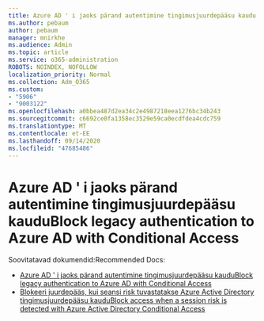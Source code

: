 ```yaml
---
title: Azure AD ' i jaoks pärand autentimine tingimusjuurdepääsu kaudu
ms.author: pebaum
author: pebaum
manager: mnirkhe
ms.audience: Admin
ms.topic: article
ms.service: o365-administration
ROBOTS: NOINDEX, NOFOLLOW
localization_priority: Normal
ms.collection: Adm_O365
ms.custom:
- "5906"
- "9003122"
ms.openlocfilehash: a0bbea487d2ea34c2e4987218eea1276bc34b243
ms.sourcegitcommit: c6692ce0fa1358ec3529e59ca0ecdfdea4cdc759
ms.translationtype: MT
ms.contentlocale: et-EE
ms.lasthandoff: 09/14/2020
ms.locfileid: "47685486"
---
```

# <a name="block-legacy-authentication-to-azure-ad-with-conditional-access"></a><span data-ttu-id="db91b-102">Azure AD ' i jaoks pärand autentimine tingimusjuurdepääsu kaudu</span><span class="sxs-lookup"><span data-stu-id="db91b-102">Block legacy authentication to Azure AD with Conditional Access</span></span>

<span data-ttu-id="db91b-103">Soovitatavad dokumendid:</span><span class="sxs-lookup"><span data-stu-id="db91b-103">Recommended Docs:</span></span>

- [<span data-ttu-id="db91b-104">Azure AD ' i jaoks pärand autentimine tingimusjuurdepääsu kaudu</span><span class="sxs-lookup"><span data-stu-id="db91b-104">Block legacy authentication to Azure AD with Conditional Access</span></span>](https://docs.microsoft.com/azure/active-directory/conditional-access/block-legacy-authentication#next-steps)
- [<span data-ttu-id="db91b-105">Blokeeri juurdepääs, kui seansi risk tuvastatakse Azure Active Directory tingimusjuurdepääsu kaudu</span><span class="sxs-lookup"><span data-stu-id="db91b-105">Block access when a session risk is detected with Azure Active Directory Conditional Access</span></span>](https://docs.microsoft.com/azure/active-directory/conditional-access/app-sign-in-risk)